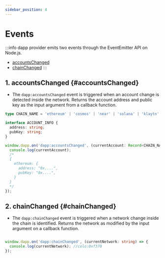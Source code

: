 ```yaml
---
sidebar_position: 4
---
```


# Events
:::info
dapp provider emits two events through the EventEmitter API on Node.js. 
- [accountsChanged](#accountsChanged) 
- [chainChanged](#chainChanged)
:::

## 1. accountsChanged {#accountsChanged}
- The `dapp:accountsChanged` event is triggered when an account change is detected inside the network. Returns the account address and public key as the input argument from a callback function.

```typescript
type CHAIN_NAME = 'ethereum' | 'cosmos' | 'near' | 'solana' | 'klaytn' | 'celo' | 'neon';

interface ACCOUNT_INFO {
  address: string;
  pubKey: string;
}

window.dapp.on('dapp:accountsChanged', (currentAccount: Record<CHAIN_NAME, ACCOUNT_INFO>) => {
  console.log(currentAccount); 
  /*
  {
    ethereum: {
      address: "0x....",
      pubKey: "0x....",
    }
  }
  */
});
```


## 2. chainChanged {#chainChanged}
- The `dapp:chainChanged` event is triggered when a network change inside the chain is identified. Returns the network as modified by the input argument on a callback function.

```typescript

window.dapp.on('dapp:chainChanged', (currentNetwork: string) => {
  console.log(currentNetwork); //celo:0xf370
});
```
